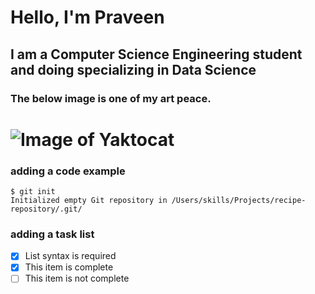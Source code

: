 # Hello, I'm Praveen
## I am a Computer Science Engineering student and doing specializing in Data Science

### The below image is one of my art peace.
# ![Image of Yaktocat](https://octodex.github.com/images/yaktocat.png)

### adding a code example
```
$ git init
Initialized empty Git repository in /Users/skills/Projects/recipe-repository/.git/
```
### adding a task list
- [x] List syntax is required
- [x] This item is complete
- [ ] This item is not complete
